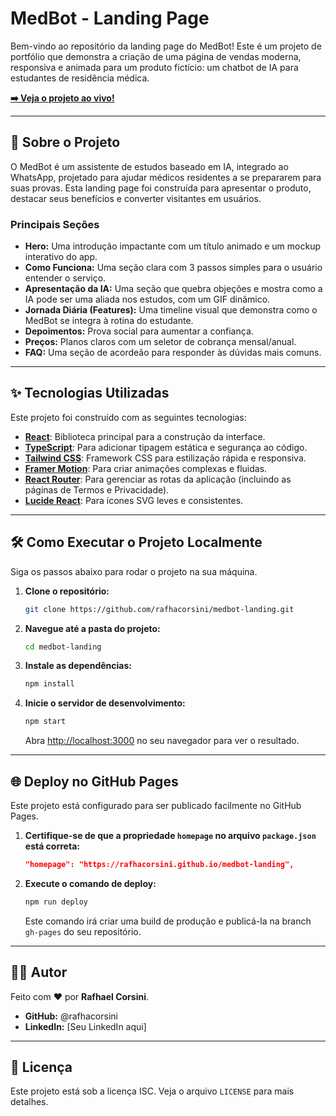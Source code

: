 # MedBot - Landing Page



Bem-vindo ao repositório da landing page do MedBot! Este é um projeto de portfólio que demonstra a criação de uma página de vendas moderna, responsiva e animada para um produto fictício: um chatbot de IA para estudantes de residência médica.

**[➡️ Veja o projeto ao vivo!](https://rafhacorsini.github.io/medbot-landing)**

---

## 🚀 Sobre o Projeto

O MedBot é um assistente de estudos baseado em IA, integrado ao WhatsApp, projetado para ajudar médicos residentes a se prepararem para suas provas. Esta landing page foi construída para apresentar o produto, destacar seus benefícios e converter visitantes em usuários.

### Principais Seções

*   **Hero:** Uma introdução impactante com um título animado e um mockup interativo do app.
*   **Como Funciona:** Uma seção clara com 3 passos simples para o usuário entender o serviço.
*   **Apresentação da IA:** Uma seção que quebra objeções e mostra como a IA pode ser uma aliada nos estudos, com um GIF dinâmico.
*   **Jornada Diária (Features):** Uma timeline visual que demonstra como o MedBot se integra à rotina do estudante.
*   **Depoimentos:** Prova social para aumentar a confiança.
*   **Preços:** Planos claros com um seletor de cobrança mensal/anual.
*   **FAQ:** Uma seção de acordeão para responder às dúvidas mais comuns.

---

## ✨ Tecnologias Utilizadas

Este projeto foi construído com as seguintes tecnologias:

- **[React](https://reactjs.org/)**: Biblioteca principal para a construção da interface.
- **[TypeScript](https://www.typescriptlang.org/)**: Para adicionar tipagem estática e segurança ao código.
- **[Tailwind CSS](https://tailwindcss.com/)**: Framework CSS para estilização rápida e responsiva.
- **[Framer Motion](https://www.framer.com/motion/)**: Para criar animações complexas e fluidas.
- **[React Router](https://reactrouter.com/)**: Para gerenciar as rotas da aplicação (incluindo as páginas de Termos e Privacidade).
- **[Lucide React](https://lucide.dev/)**: Para ícones SVG leves e consistentes.

---

## 🛠️ Como Executar o Projeto Localmente

Siga os passos abaixo para rodar o projeto na sua máquina.

1.  **Clone o repositório:**
    ```bash
    git clone https://github.com/rafhacorsini/medbot-landing.git
    ```

2.  **Navegue até a pasta do projeto:**
    ```bash
    cd medbot-landing
    ```

3.  **Instale as dependências:**
    ```bash
    npm install
    ```

4.  **Inicie o servidor de desenvolvimento:**
    ```bash
    npm start
    ```

    Abra [http://localhost:3000](http://localhost:3000) no seu navegador para ver o resultado.

---

## 🌐 Deploy no GitHub Pages

Este projeto está configurado para ser publicado facilmente no GitHub Pages.

1.  **Certifique-se de que a propriedade `homepage` no arquivo `package.json` está correta:**
    ```json
    "homepage": "https://rafhacorsini.github.io/medbot-landing",
    ```

2.  **Execute o comando de deploy:**
    ```bash
    npm run deploy
    ```
    Este comando irá criar uma build de produção e publicá-la na branch `gh-pages` do seu repositório.

---

## 👨‍💻 Autor

Feito com ❤️ por **Rafhael Corsini**.

- **GitHub:** @rafhacorsini
- **LinkedIn:** [Seu LinkedIn aqui] <!-- Adicione o link do seu LinkedIn -->

---

## 📄 Licença

Este projeto está sob a licença ISC. Veja o arquivo `LICENSE` para mais detalhes.
